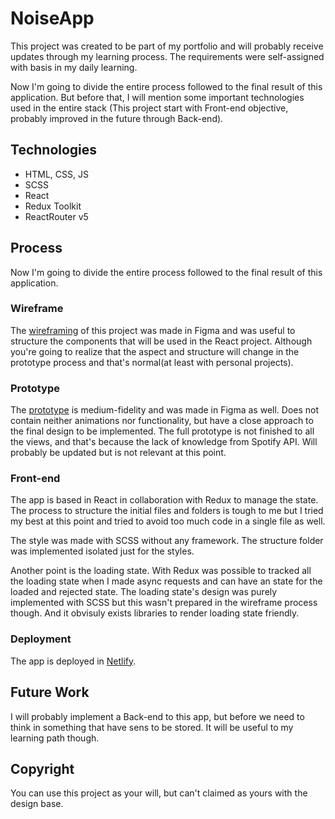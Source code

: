 # NoiseApp

This project was created to be part of my portfolio and will probably receive updates through my learning process. The requirements were self-assigned with basis in my daily learning.

Now I'm going to divide the entire process followed to the final result of this application. But before that, I will mention some important technologies used in the entire stack (This project start with Front-end objective, probably improved in the future through Back-end).

## Technologies

- HTML, CSS, JS
- SCSS
- React
- Redux Toolkit
- ReactRouter v5

## Process

Now I'm going to divide the entire process followed to the final result of this application.

### Wireframe

The [wireframing](https://www.figma.com/file/LUmoAiitPxxeCoy1ZmYgmO/Personal-Project---Noise?node-id=2%3A28) of this project was made in Figma and was useful to structure the components that will be used in the React project. Although you're going to realize that the aspect and structure will change in the prototype process and that's normal(at least with personal projects).

### Prototype

The [prototype](https://www.figma.com/file/LUmoAiitPxxeCoy1ZmYgmO/Personal-Project---Noise?node-id=2%3A29) is medium-fidelity and was made in Figma as well. Does not contain neither animations nor functionality, but have a close approach to the final design to be implemented. The full prototype is not finished to all the views, and that's because the lack of knowledge from Spotify API. Will probably be updated but is not relevant at this point.

### Front-end

The app is based in React in collaboration with Redux to manage the state. The process to structure the initial files and folders is tough to me but I tried my best at this point and tried to avoid too much code in a single file as well.

The style was made with SCSS without any framework. The structure folder was implemented isolated just for the styles.

Another point is the loading state. With Redux was possible to tracked all the loading state when I made async requests and can have an state for the loaded and rejected state. The loading state's design was purely implemented with SCSS but this wasn't prepared in the wireframe process though. And it obvisuly exists libraries to render loading state friendly.

### Deployment

The app is deployed in [Netlify]().

## Future Work

I will probably implement a Back-end to this app, but before we need to think in something that have sens to be stored. It will be useful to my learning path though.

## Copyright

You can use this project as your will, but can't claimed as yours with the design base.
